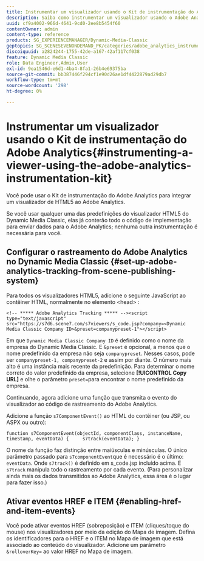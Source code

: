 ```yaml
---
title: Instrumentar um visualizador usando o Kit de instrumentação do Adobe Analytics
description: Saiba como instrumentar um visualizador usando o Adobe Analytics Instrumentation Kit no Dynamic Media Classic.
uuid: cf9a4002-966d-4641-9cd0-2ee8b5454f60
contentOwner: admin
content-type: reference
products: SG_EXPERIENCEMANAGER/Dynamic-Media-Classic
geptopics: SG_SCENESEVENONDEMAND_PK/categories/adobe_analytics_instrumentation_kit
discoiquuid: a2824244-1755-42de-a167-42af117cf038
feature: Dynamic Media Classic
role: Data Engineer,Admin,User
exl-id: 9ea1546d-e6d1-4ba4-8fa1-26b4e69375ba
source-git-commit: bb387446f294cf1e90d26ae1df4422879ad29db7
workflow-type: tm+mt
source-wordcount: '298'
ht-degree: 0%

---
```


# Instrumentar um visualizador usando o Kit de instrumentação do Adobe Analytics{#instrumenting-a-viewer-using-the-adobe-analytics-instrumentation-kit}

Você pode usar o Kit de instrumentação do Adobe Analytics para integrar um visualizador de HTML5 ao Adobe Analytics.

Se você usar qualquer uma das predefinições do visualizador HTML5 do Dynamic Media Classic, elas já conterão todo o código de implementação para enviar dados para o Adobe Analytics; nenhuma outra instrumentação é necessária para você.

## Configurar o rastreamento do Adobe Analytics no Dynamic Media Classic {#set-up-adobe-analytics-tracking-from-scene-publishing-system}

Para todos os visualizadores HTML5, adicione o seguinte JavaScript ao contêiner HTML, normalmente no elemento &lt;head> :

```as3
<!-- ***** Adobe Analytics Tracking ***** --><script type="text/javascript" src="https://s7d6.scene7.com/s7viewers/s_code.jsp?company=<Dynamic Media Classic Company ID>&preset=companypreset-1"></script>
```

Em que `Dynamic Media Classic Company ID` é definido como o nome da empresa do Dynamic Media Classic. E `&preset` é opcional, a menos que o nome predefinido da empresa não seja `companypreset`. Nesses casos, pode ser `companypreset-1, companypreset-2` e assim por diante. O número mais alto é uma instância mais recente da predefinição. Para determinar o nome correto do valor predefinido da empresa, selecione **[!UICONTROL Copy URL]** e olhe o parâmetro `preset=`para encontrar o nome predefinido da empresa.

Continuando, agora adicione uma função que transmita o evento do visualizador ao código de rastreamento do Adobe Analytics.

Adicione a função `s7ComponentEvent()` ao HTML do contêiner (ou JSP, ou ASPX ou outro):

```as3
function s7ComponentEvent(objectId, componentClass, instanceName, timeStamp, eventData) {     s7track(eventData); }
```

O nome da função faz distinção entre maiúsculas e minúsculas. O único parâmetro passado para `s7componentEvent`que é necessário é o último: `eventData`. Onde `s7track()` é definido em s_code.jsp incluído acima. E `s7track` manipula todo o rastreamento por cada evento. (Para personalizar ainda mais os dados transmitidos ao Adobe Analytics, essa área é o lugar para fazer isso.)

## Ativar eventos HREF e ITEM {#enabling-href-and-item-events}

Você pode ativar eventos HREF (sobreposição) e ITEM (cliques/toque do mouse) nos visualizadores por meio da edição do Mapa de imagem. Defina os identificadores para o HREF e o ITEM no Mapa de imagem que está associado ao conteúdo do visualizador. Adicione um parâmetro `&rolloverKey=` ao valor HREF no Mapa de imagem.

